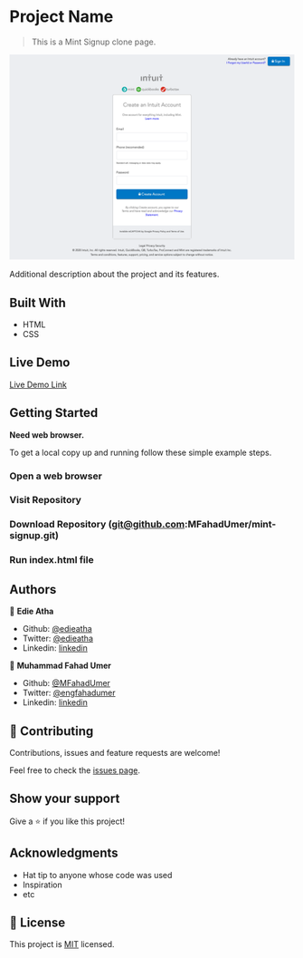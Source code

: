 # Project Name

> This is a Mint Signup clone page.

![screenshot](./mint-signup-clone.png)

Additional description about the project and its features.

## Built With

- HTML
- CSS

## Live Demo

[Live Demo Link](https://codepen.io/edieatha/full/wvaYxKE)


## Getting Started

**Need web browser.**

To get a local copy up and running follow these simple example steps.

### Open a web browser

### Visit Repository

### Download Repository (git@github.com:MFahadUmer/mint-signup.git)

### Run index.html file




## Authors

👤 **Edie Atha**

- Github: [@edieatha](https://github.com/edieatha)
- Twitter: [@edieatha](https://twitter.com/edieatha)
- Linkedin: [linkedin](https://www.linkedin.com/in/edieatha/)

👤 **Muhammad Fahad Umer**

- Github: [@MFahadUmer](https://github.com/MFahadUmer)
- Twitter: [@engfahadumer](https://twitter.com/engfahadumer)
- Linkedin: [linkedin](https://www.linkedin.com/in/engineer-muhammad-fahad-e-umer-08813055/)

## 🤝 Contributing

Contributions, issues and feature requests are welcome!

Feel free to check the [issues page](https://github.com/MFahadUmer/mint-signup/issues).

## Show your support

Give a ⭐️ if you like this project!

## Acknowledgments

- Hat tip to anyone whose code was used
- Inspiration
- etc

## 📝 License

This project is [MIT](lic.url) licensed.
